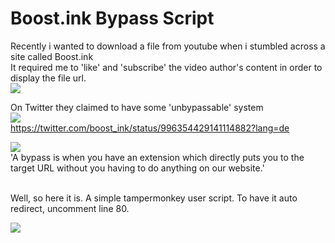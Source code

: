 # Boost.ink Bypass Script
Recently i wanted to download a file from youtube when i stumbled across a site called Boost.ink<br>
It required me to 'like' and 'subscribe' the video author's content in order to display the file url.<br>
<img src="https://i.a200k.xyz/raw/TvkUTE.png">

On Twitter they claimed to have some 'unbypassable' system<br>
<img src="https://i.a200k.xyz/raw/itzs9R.png"><br>
https://twitter.com/boost_ink/status/996354429141114882?lang=de
<br>

<img src="https://i.a200k.xyz/raw/oD1wkm.png"><br>
'A bypass is when you have an extension which directly puts you to the target URL without you having to do anything on our website.'
<br>
<br>

Well, so here it is.
A simple tampermonkey user script.
To have it auto redirect, uncomment line 80.

<img src="https://i.a200k.xyz/raw/qeZ2JZ.gif"><br>

